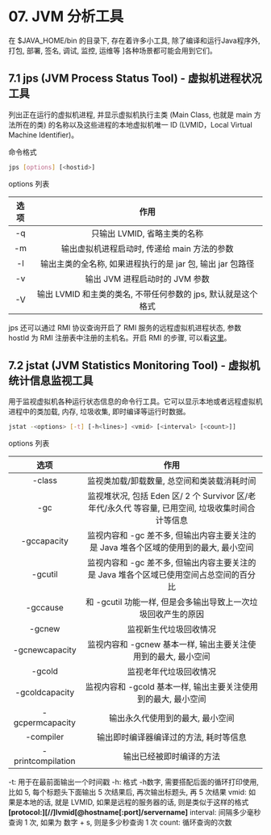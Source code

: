 # 07. JVM 分析工具

在 $JAVA_HOME/bin 的目录下, 存在着许多小工具, 除了编译和运行Java程序外, 打包, 部署, 签名, 调试, 监控, 运维等 ]各种场景都可能会用到它们。

## 7.1 jps (JVM Process Status Tool) - 虚拟机进程状况工具
列出正在运行的虚拟机进程, 并显示虚拟机执行主类 (Main Class, 也就是 main 方法所在的类) 的名称以及这些进程的本地虚拟机唯一 ID (LVMID，Local Virtual Machine Identifier)。

命令格式
```sh
jps [options] [<hostid>]
```

options 列表

| 选项| 作用 |
| :-: | :-: |
| -q | 只输出 LVMID, 省略主类的名称|
| -m | 输出虚拟机进程启动时, 传递给 main 方法的参数|
| -l | 输出主类的全名称, 如果进程执行的是 jar 包, 输出 jar 包路径|
| -v | 输出 JVM 进程启动时的 JVM 参数|
| -V | 输出 LVMID 和主类的类名, 不带任何参数的 jps, 默认就是这个格式|

jps 还可以通过 RMI 协议查询开启了 RMI 服务的远程虚拟机进程状态, 参数 hostId 为 RMI 注册表中注册的主机名。开启 RMI 的步骤, 可以看[这里](https://blog.csdn.net/qq1169091731/article/details/83067108)。

## 7.2 jstat (JVM Statistics Monitoring Tool) - 虚拟机统计信息监视工具

用于监视虚拟机各种运行状态信息的命令行工具。它可以显示本地或者远程虚拟机进程中的类加载, 内存, 垃圾收集, 即时编译等运行时数据。

```sh
jstat -<options> [-t] [-h<lines>] <vmid> [<interval> [<count>]]
```

options 列表

| 选项| 作用 |
| :-: | :-: |
| -class | 监视类加载/卸载数量, 总空间和类装载消耗时间|
| -gc | 监视堆状况, 包括 Eden 区/ 2 个 Survivor 区/老年代/永久代 等容量, 已用空间, 垃圾收集时间合计等信息 |
| -gccapacity| 监视内容和 -gc 差不多, 但输出内容主要关注的是 Java 堆各个区域的使用到的最大, 最小空间|
| -gcutil| 监视内容和 -gc 差不多, 但输出内容主要关注的是 Java 堆各个区域已使用空间占总空间的百分比|
| -gccause | 和 -gcutil 功能一样, 但是会多输出导致上一次垃圾回收产生的原因|
| -gcnew| 监视新生代垃圾回收情况|
| -gcnewcapacity| 监视内容和 -gcnew 基本一样, 输出主要关注使用到的最大, 最小空间|
| -gcold| 监视老年代垃圾回收情况|
| -gcoldcapacity| 监视内容和 -gcold 基本一样, 输出主要关注使用到的最大, 最小空间|
| -gcpermcapacity| 输出永久代使用到的最大, 最小空间|
| -compiler| 输出即时编译器编译过的方法, 耗时等信息|
| -printcompilation | 输出已经被即时编译的方法|

-t: 用于在最前面输出一个时间戳
-h: 格式 -h数字, 需要搭配后面的循环打印使用, 比如 5, 每个标题头下面输出 5 次结果后, 再次输出标题头, 再 5 次结果
vmid: 如果是本地的话, 就是 LVMID, 如果是远程的服务器的话, 则是类似于这样的格式 **[protocol:][//]lvmid[@hostname[:port]/servername]**
interval: 间隔多少毫秒查询 1 次, 如果为 数字 + s, 则是多少秒查询 1 次
count: 循环查询的次数